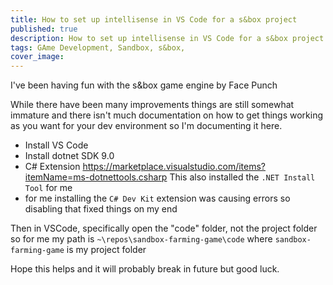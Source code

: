 ```yaml
---
title: How to set up intellisense in VS Code for a s&box project
published: true
description: How to set up intellisense in VS Code for a s&box project. 
tags: GAme Development, Sandbox, s&box,
cover_image: 
---
```


I've been having fun with the s&box game engine by Face Punch

While there have been many improvements things are still somewhat immature and there isn't much documentation on how to get things working as you want for your dev environment so I'm documenting it here.

- Install VS Code
- Install dotnet SDK 9.0
- C# Extension https://marketplace.visualstudio.com/items?itemName=ms-dotnettools.csharp 
This also installed the `.NET Install Tool` for me
- for me installing the `C# Dev Kit` extension was causing errors so disabling that fixed things on my end

Then in VSCode, specifically open the "code" folder, not the project folder
so for me my path is `~\repos\sandbox-farming-game\code` where `sandbox-farming-game` is my project folder

Hope this helps and it will probably break in future but good luck.